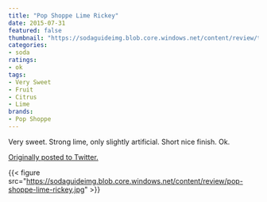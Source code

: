 ```yaml
---
title: "Pop Shoppe Lime Rickey"
date: 2015-07-31
featured: false
thumbnail: "https://sodaguideimg.blob.core.windows.net/content/review/thumbs/pop-shoppe-lime-rickey.jpg"
categories:
- soda
ratings:
- ok
tags:
- Very Sweet
- Fruit
- Citrus
- Lime
brands:
- Pop Shoppe
---
```


Very sweet. Strong lime, only slightly artificial. Short nice finish. Ok.

[Originally posted to Twitter.](https://twitter.com/Cavorter/status/627163344005300224)

{{< figure src="https://sodaguideimg.blob.core.windows.net/content/review/pop-shoppe-lime-rickey.jpg" >}}

